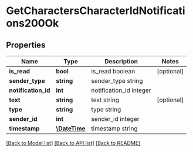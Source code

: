 # GetCharactersCharacterIdNotifications200Ok

## Properties
Name | Type | Description | Notes
------------ | ------------- | ------------- | -------------
**is_read** | **bool** | is_read boolean | [optional] 
**sender_type** | **string** | sender_type string | 
**notification_id** | **int** | notification_id integer | 
**text** | **string** | text string | [optional] 
**type** | **string** | type string | 
**sender_id** | **int** | sender_id integer | 
**timestamp** | [**\DateTime**](\DateTime.md) | timestamp string | 

[[Back to Model list]](../README.md#documentation-for-models) [[Back to API list]](../README.md#documentation-for-api-endpoints) [[Back to README]](../README.md)


